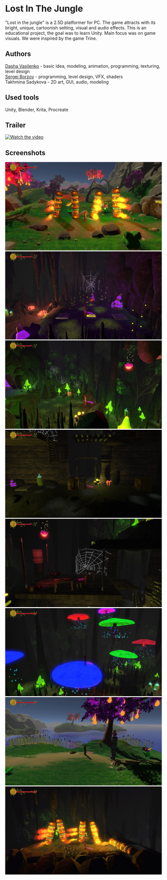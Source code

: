 # Lost In The Jungle
"Lost in the jungle" is a 2.5D platformer for PC. The game attracts with its bright, unique, cartoonish setting, visual and audio effects. This is an educational project, the goal was to learn Unity. Main focus was on game visuals. We were inspired by the game Trine.

## Authors
[Dasha Vasilenko](https://github.com/DashaVasilenko) -  basic idea, modeling, animation, programming, texturing, level design\
[Sergei Borzov](https://github.com/SergeiBorzov) - programming, level design, VFX, shaders\
Takhmina Sadykova - 2D art, GUI, audio, modeling

## Used tools
Unity, Blender, Krita, Procreate

## Trailer
[![Watch the video](https://img.youtube.com/vi/mL3Cwblh5cQ/0.jpg)](https://youtu.be/mL3Cwblh5cQ)

## Screenshots
![](https://github.com/SergeiBorzov/LostInTheJungle/blob/master/screenshots/IMG_4441.jpg)
![](https://github.com/SergeiBorzov/LostInTheJungle/blob/master/screenshots/IMG_4443.jpg)
![](https://github.com/SergeiBorzov/LostInTheJungle/blob/master/screenshots/IMG_4444.jpg)
![](https://github.com/SergeiBorzov/LostInTheJungle/blob/master/screenshots/IMG_4446.jpg)
![](https://github.com/SergeiBorzov/LostInTheJungle/blob/master/screenshots/IMG_4447.jpg)
![](https://github.com/SergeiBorzov/LostInTheJungle/blob/master/screenshots/IMG_4451.jpg)
![](https://github.com/SergeiBorzov/LostInTheJungle/blob/master/screenshots/IMG_4454.jpg)
![](https://github.com/SergeiBorzov/LostInTheJungle/blob/master/screenshots/IMG_4455.jpg)



